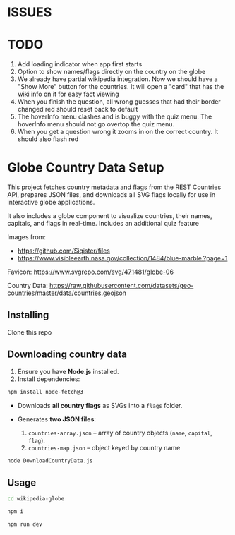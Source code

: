 # ISSUES

# TODO

1. Add loading indicator when app first starts
2. Option to show names/flags directly on the country on the globe
3. We already have partial wikipedia integration. Now we should have a "Show More" button for the countries. It will open a "card" that has the wiki info on it for easy fact viewing
4. When you finish the question, all wrong guesses that had their border changed red should reset back to default
5. The hoverInfo menu clashes and is buggy with the quiz menu. The hoverInfo menu should not go overtop the quiz menu.
6. When you get a question wrong it zooms in on the correct country. It should also flash red

# Globe Country Data Setup

This project fetches country metadata and flags from the REST Countries API, prepares JSON files, and downloads all SVG flags locally for use in interactive globe applications.

It also includes a globe component to visualize countries, their names, capitals, and flags in real-time. Includes an additional quiz feature

Images from:

- https://github.com/Siqister/files
- https://www.visibleearth.nasa.gov/collection/1484/blue-marble.?page=1

Favicon:
https://www.svgrepo.com/svg/471481/globe-06

Country Data:
https://raw.githubusercontent.com/datasets/geo-countries/master/data/countries.geojson

## Installing

Clone this repo

## Downloading country data

1. Ensure you have **Node.js** installed.
2. Install dependencies:

```bash
npm install node-fetch@3
```

- Downloads **all country flags** as SVGs into a `flags` folder.
- Generates **two JSON files**:

  1. `countries-array.json` – array of country objects (`name`, `capital`, `flag`).
  2. `countries-map.json` – object keyed by country name

```bash
node DownloadCountryData.js
```

## Usage

```bash
cd wikipedia-globe
```

```bash
npm i
```

```bash
npm run dev
```
